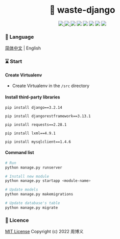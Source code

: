 <h1 align="center">🔋 waste-django</h1>

<p align="center">
<a target="_blank" href="https://github.com/zhouboyi1998/waste-django"> 
<img src="https://img.shields.io/github/stars/zhouboyi1998/waste-django?logo=github">
</a>
<a target="_blank" href="https://opensource.org/licenses/MIT"> 
<img src="https://img.shields.io/badge/license-MIT-red"> 
</a>
<img src="https://img.shields.io/badge/Python-3.7-blue">
<img src="https://img.shields.io/badge/Django-3.2.14-darkgreen">
<img src="https://img.shields.io/badge/Django REST Framework-3.13.1-darkgreen">
<img src="https://img.shields.io/badge/MySQL Client-1.4.6-darkgreen">
<img src="https://img.shields.io/badge/Requests-2.28.1-blue">
<img src="https://img.shields.io/badge/lxml-4.9.1-darkgreen">
</p>

### 📖 Language

[简体中文](./README.md) | English

### ⌛ Start

#### Create Virtualenv

* Create Virtualenv in the `/src` directory

#### Install third-party libraries

```
pip install django==3.2.14

pip install djangorestframework==3.13.1

pip install requests==2.28.1

pip install lxml==4.9.1

pip install mysqlclient==1.4.6
```

#### Command list

```bash
# Run
python manage.py runserver

# Install new module
python manage.py startapp <module-name>

# Update models
python manage.py makemigrations

# Update database's table
python manage.py migrate
```

### 📜 Licence

[MIT License](https://opensource.org/licenses/MIT) Copyright (c) 2022 周博义
